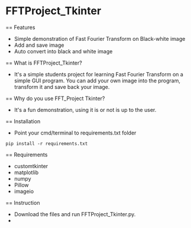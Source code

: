 # FFTProject_Tkinter

== Features
  * Simple demonstration of Fast Fourier Transform on Black-white image
  * Add and save image
  * Auto convert into black and white image

== What is FFTProject_Tkinter?
 * It's a simple students project for learning Fast Fourier Transform on a simple GUI program. You can add your own   image into the program, transform it and save back your image.

== Why do you use FFT_Project Tkinter?
 * It's a fun demonstration, using it is or not is up to the user.

== Installation
 * Point your cmd/terminal to requirements.txt folder
 ```shell
 pip install -r requirements.txt
 ```
== Requirements
 * customtkinter
 * matplotlib
 * numpy
 * Pillow
 * imageio
 
== Instruction
 * Download the files and run FFTProject_Tkinter.py.
 * 

